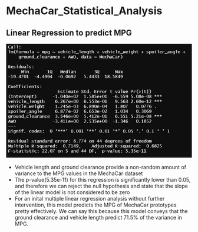# MechaCar_Statistical_Analysis

## Linear Regression to predict MPG

![analysis images](linear_regression.png)
* Vehicle length and ground clearance provide a non-random amount of variance to the MPG values in the MechaCar dataset
* The p-value(5.35e-11) for this regression is significantly lower than 0.05, and therefore we can reject the null hypothesis and state that the slope of the linear model is not considered to be zero
* For an inital multiple linear regression analysis without further intervention, this model predicts the MPG of MechaCar prototypes pretty effectively. We can say this because this model conveys that the ground clearance and vehicle length predict 71.5% of the variance in MPG. 
